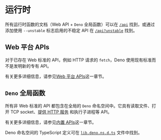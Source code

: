 # 运行时

所有运行时函数的文档（Web API + `Deno` 全局函数）可以在 [`/api`](/api)
找到，或通过添加使用 `--unstable` 标志启用的不稳定 API 在
[`/api?unstable`](/api?unstable) 找到。

## Web 平台 APIs

对于已存在 Web 标准的 API，例如 HTTP 请求的 `fetch`，Deno
使用现有标准而不是发明新的专有 API。

有关更多详细信息，请参见[Web 平台 APIs](./runtime/web_platform_apis.md)这一章节。

## `Deno` 全局函数

所有非 Web 标准的 API 都包含在全局的 `Deno` 命名空间中。它具有读取文件、打开 TCP
socket、[提供 HTTP 服务](./runtime/http_server_apis.md) 和执行子进程等 API。

有关更多详细信息，请参见[内置 APIs](./runtime/builtin_apis.md)这一章节。

Deno 命名空间的 TypeScript 定义可在
[`lib.deno.ns.d.ts`](https://github.com/denoland/deno/blob/$CLI_VERSION/cli/tsc/dts/lib.deno.ns.d.ts)
文件中找到。
